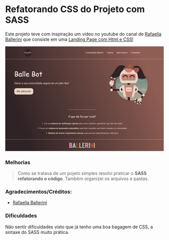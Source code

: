 # Refatorando CSS do Projeto com SASS

Este projeto teve com inspiração um vídeo no youtube do canal de [Rafaella Ballerini](https://www.youtube.com/c/rafaellaballerini) que consiste em uma [Landing Page com Html e CSS!](https://www.youtube.com/watch?v=llF6vD-RljE)

![alt text for screen readers](./img/screenshot.jpg "Preview do Projeto")

### Melhorias

> Como se tratava de um pojeto simples resolvi praticar o **SASS refatorando o código**. Também organizei os arquivos e pastas.

### Agradecimentos/Créditos:
- [Rafaella Ballerini](https://www.youtube.com/c/rafaellaballerini)

### Dificuldades

Não sentir dificuldades visto que já tenho uma boa bagagem de CSS, a sintaxe do SASS muito prática.